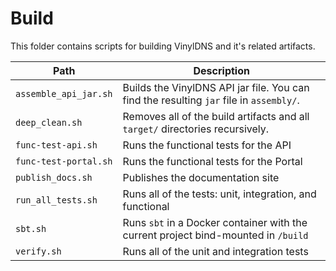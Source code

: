 # Build

This folder contains scripts for building VinylDNS and it's related artifacts.

| Path                  | Description                                                                             |
|-----------------------|-----------------------------------------------------------------------------------------|
| `assemble_api_jar.sh` | Builds the VinylDNS API jar file. You can find the resulting `jar` file in `assembly/`. |
| `deep_clean.sh`       | Removes all of the build artifacts and all `target/` directories recursively.           |
| `func-test-api.sh`    | Runs the functional tests for the API                                                   | 
| `func-test-portal.sh` | Runs the functional tests for the Portal                                                | 
| `publish_docs.sh`     | Publishes the documentation site                                                        |
| `run_all_tests.sh`    | Runs all of the tests: unit, integration, and functional                                |
| `sbt.sh`              | Runs `sbt` in a Docker container with the current project bind-mounted in `/build`        |
| `verify.sh`           | Runs all of the unit and integration tests                                              |
